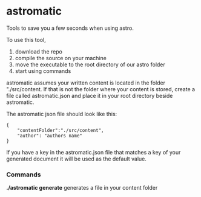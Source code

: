 # astromatic
Tools to save you a few seconds when using astro.

To use this tool,
1. download the repo
2. compile the source on your machine
3. move the executable to the root directory of our astro folder
4. start using commands


astromatic assumes your written content is located in the folder "./src/content.
If that is not the folder where your content is stored, create a file called astromatic.json and place it in your root directory beside astromatic.

The astromatic json file should look like this:

```
{
    "contentFolder":"./src/content",
    "author": "authors name"
}
```

If you have a key in the astromatic.json file that matches a key of your generated document it will be used as the default value.

### Commands
**./astromatic generate**
generates a file in your content folder
